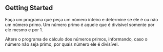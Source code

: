 ## Getting Started

Faça um programa que peça um número inteiro e determine se ele é ou não um número primo. Um número primo é aquele que é divisível somente por ele mesmo e por 1.

Altere o programa de cálculo dos números primos, informando, caso o número não seja primo, por quais número ele é divisível.